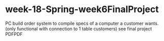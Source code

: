 # week-18-Spring-week6FinalProject
PC build order system to compile specs of a computer a customer wants.(only functional with connection to 1 table customers) see final project PDFPDF
